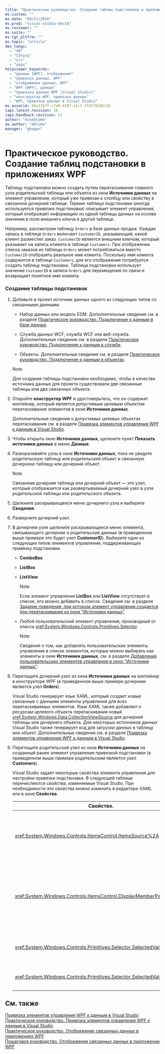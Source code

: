 ```yaml
---
title: "Практическое руководство. Создание таблиц подстановки в приложениях WPF | Microsoft Docs"
ms.custom: ""
ms.date: "09/21/2016"
ms.prod: "visual-studio-dev14"
ms.reviewer: ""
ms.suite: ""
ms.tgt_pltfrm: ""
ms.topic: "article"
dev_langs: 
  - "VB"
  - "CSharp"
  - "C++"
  - "aspx"
helpviewer_keywords: 
  - "данные [WPF], отображение"
  - "привязка данных, WPF"
  - "отображение данных, WPF"
  - "WPF [WPF], данные"
  - "привязка данных WPF [Visual Studio]"
  - "конструктор WPF, привязка данных"
  - "WPF, привязка данных в Visual Studio"
ms.assetid: 56a1fbff-c7e8-4187-a1c1-ffd17024bc1b
caps.latest.revision: 16
caps.handback.revision: 13
author: "mikeblome"
ms.author: "mblome"
manager: "ghogen"
---
```

# Практическое руководство. Создание таблиц подстановки в приложениях WPF
Таблицу подстановки можно создать путем перетаскивания главного узла родительской таблицы или объекта из окна **Источники данных** на элемент управления, который уже привязан к столбцу или свойству в связанной дочерней таблице.  Термин *таблица подстановки* \(иногда используется *привязка подстановки*\) описывает элемент управления, который отображает информацию из одной таблицы данных на основе значения в поле внешнего ключа в другой таблице.  
  
 Например, рассмотрим таблицу `Orders` в базе данных продаж.  Каждая запись в таблице `Orders` включает `CustomerID`, указывающий, какой клиент разместил заказ.  `CustomerID` является внешним ключом, который указывает на запись клиента в таблице `Customers`.  При отображении списка заказов из таблицы `Orders` может потребоваться вместо `CustomerID` отобразить реальное имя клиента.  Поскольку имя клиента содержится в таблице `Customers`, для его отображения потребуется создать таблицу подстановки.  Таблица подстановки использует значение `CustomerID` в записи `Orders` для перемещения по связи и возвращает понятное имя клиента.  
  
### Создание таблицы подстановок  
  
1.  Добавьте в проект источник данных одного из следующих типов со связанными данными:  
  
    -   Набор данных или модель EDM.  Дополнительные сведения см. в разделе [Практическое руководство. Подключение к данным в базе данных](../data-tools/how-to-connect-to-data-in-a-database.md).  
  
    -   Служба данных WCF, служба WCF или веб\-служба.  Дополнительные сведения см. в разделе [Практическое руководство. Подключение к данным в службе](../data-tools/how-to-connect-to-data-in-a-service.md).  
  
    -   Объекты.  Дополнительные сведения см. в разделе [Практическое руководство. Подключение к данным в объектах](../Topic/How%20to:%20Connect%20to%20Data%20in%20Objects.md).  
  
    > [!NOTE]
    >  Для создания таблицы подстановки необходимо, чтобы в качестве источника данных для проекта существовали две связанные таблицы или два связанных объекта.  
  
2.  Откройте **конструктор WPF** и удостоверьтесь, что он содержит контейнер, который является допустимым целевым объектом перетаскивания элементов в окне **Источники данных**.  
  
     Дополнительные сведения о допустимых целевых объектах перетаскивания см. в разделе [Привязка элементов управления WPF к данным в Visual Studio](../data-tools/bind-wpf-controls-to-data-in-visual-studio1.md).  
  
3.  Чтобы открыть окно **Источники данных**, щелкните пункт **Показать источники данных** в меню **Данные**.  
  
4.  Разворачивайте узлы в окне **Источники данных**, пока не увидите родительскую таблицу или родительский объект и связанную дочернюю таблицу или дочерний объект.  
  
    > [!NOTE]
    >  Связанная дочерняя таблица или дочерний объект — это узел, который отображается как развертываемый дочерний узел в узле родительской таблицы или родительского объекта.  
  
5.  Щелкните раскрывающееся меню дочернего узла и выберите **Сведения**.  
  
6.  Разверните дочерний узел.  
  
7.  В дочернем узле щелкните раскрывающееся меню элемента, связывающего дочерние и родительские данные \(в приведенном выше примере это будет узел **CustomerID**\).  Выберите один из следующих типов элементов управления, поддерживающих привязку подстановки.  
  
    -   **ComboBox**  
  
    -   **ListBox**  
  
    -   **ListView**  
  
        > [!NOTE]
        >  Если элемент управления **ListBox** или **ListView** отсутствует в списке, его можно добавить в список.  Сведения см. в разделе [Задание поведения, при котором элемент управления создается при перетаскивании из окна "Источники данных"](../data-tools/set-the-control-to-be-created-when-dragging-from-the-data-sources-window.md).  
  
    -   Любой пользовательский элемент управления, производный от класса <xref:System.Windows.Controls.Primitives.Selector>.  
  
        > [!NOTE]
        >  Сведения о том, как добавлять пользовательские элементы управления в список элементов, которые можно выбирать как элементы в окне **Источники данных**, см. в разделе [Добавление пользовательских элементов управления в окно "Источники данных"](../data-tools/add-custom-controls-to-the-data-sources-window.md).  
  
8.  Перетащите дочерний узел из окна **Источники данных** на контейнер в конструкторе WPF \(в приведенном выше примере дочерним является узел **Orders**\).  
  
     Visual Studio генерирует язык XAML, который создает новые связанные с данными элементы управления для всех перетаскиваемых элементов.  Язык XAML также добавляет к ресурсам целевого объекта перетаскивания новый <xref:System.Windows.Data.CollectionViewSource> для дочерней таблицы или дочернего объекта.  Для некоторых источников данных Visual Studio также генерирует код для загрузки данных в таблицу или объект.  Дополнительные сведения см. в разделе [Привязка элементов управления WPF к данным в Visual Studio](../data-tools/bind-wpf-controls-to-data-in-visual-studio1.md).  
  
9. Перетащите родительский узел из окна **Источники данных** на созданный ранее элемент управления привязкой подстановки \(в приведенном выше примере родительским является узел **Customers**\).  
  
     Visual Studio задает некоторые свойства элемента управления для настройки привязки подстановки.  В следующей таблице перечисляются свойства, изменяемые Visual Studio.  При необходимости эти свойства можно изменить в редакторе XAML или в окне **Свойства**.  
  
    |Свойство.|Объяснение настройки|  
    |---------------|--------------------------|  
    |<xref:System.Windows.Controls.ItemsControl.ItemsSource%2A>|Это свойство указывает на коллекцию или привязку, которые используются для получения данных, отображаемых в элементе управления.  Visual Studio задает это свойство элементу <xref:System.Windows.Data.CollectionViewSource> для родительских данных, которые перетаскивались на элемент управления.|  
    |<xref:System.Windows.Controls.ItemsControl.DisplayMemberPath%2A>|Это свойство указывает путь к элементу данных, отображаемому в элементе управления.  Visual Studio задает это свойство первому столбцу или свойству в родительских данных после первичного ключа, содержащего строковый тип данных.<br /><br /> Если требуется отобразить другой столбец или другое свойство в родительских данных, измените это свойство, задав путь к другому свойству.|  
    |<xref:System.Windows.Controls.Primitives.Selector.SelectedValue%2A>|Visual Studio создает привязку этого свойства к столбцу или свойству дочерних данных, которые перетаскивались в конструктор.  Это свойство является внешним ключом для родительских данных.|  
    |<xref:System.Windows.Controls.Primitives.Selector.SelectedValuePath%2A>|Visual Studio задает этому свойству путь к столбцу или свойству дочерних данных, которые являются внешним ключом для родительских данных.|  
  
## См. также  
 [Привязка элементов управления WPF к данным в Visual Studio](../data-tools/bind-wpf-controls-to-data-in-visual-studio1.md)   
 [Практическое руководство. Привязка элементов управления WPF к данным в Visual Studio](../data-tools/bind-wpf-controls-to-data-in-visual-studio2.md)   
 [Практическое руководство. Отображение связанных данных в приложениях WPF](../data-tools/display-related-data-in-wpf-applications.md)   
 [Пошаговое руководство. Отображение связанных данных в приложении WPF](../data-tools/walkthrough-displaying-related-data-in-a-wpf-application.md)